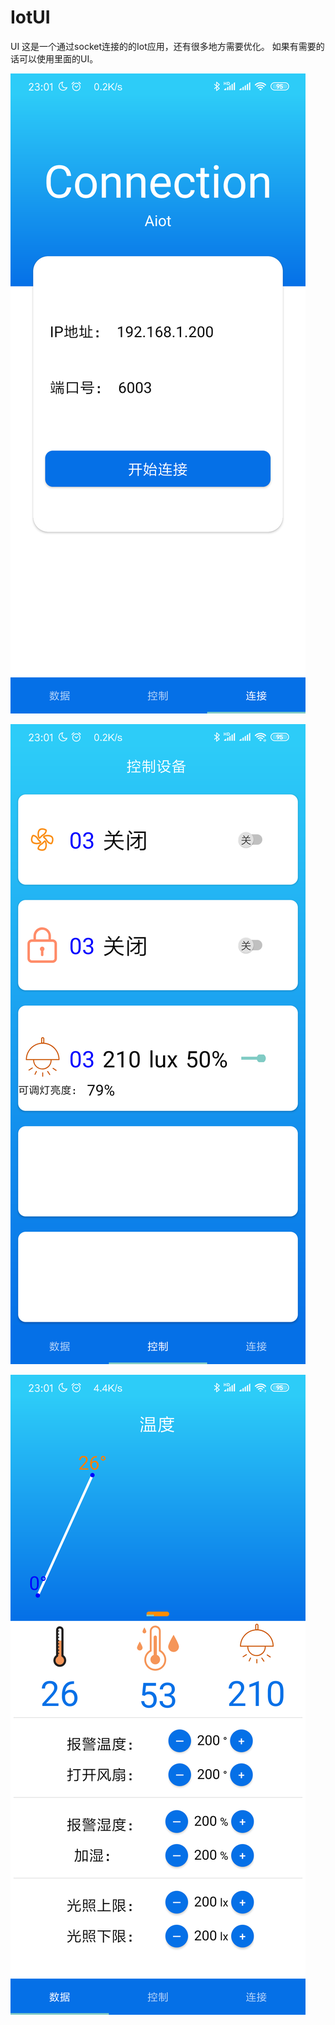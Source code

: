 # IotUI
UI
这是一个通过socket连接的的Iot应用，还有很多地方需要优化。
如果有需要的话可以使用里面的UI。

![](https://github.com/linfirst/IotUI/blob/master/screenshot/1.png)

![](https://github.com/linfirst/IotUI/blob/master/screenshot/2.png)

![](https://github.com/linfirst/IotUI/blob/master/screenshot/3.png)